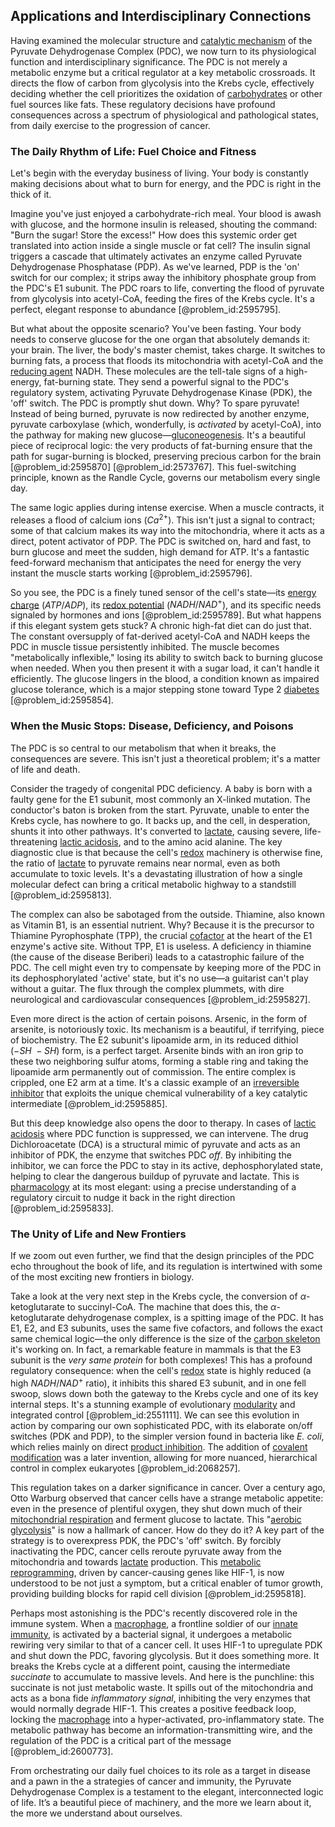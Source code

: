 ## Applications and Interdisciplinary Connections

Having examined the molecular structure and [catalytic mechanism](@article_id:169186) of the Pyruvate Dehydrogenase Complex (PDC), we now turn to its physiological function and interdisciplinary significance. The PDC is not merely a metabolic enzyme but a critical regulator at a key metabolic crossroads. It directs the flow of carbon from glycolysis into the Krebs cycle, effectively deciding whether the cell prioritizes the oxidation of [carbohydrates](@article_id:145923) or other fuel sources like fats. These regulatory decisions have profound consequences across a spectrum of physiological and pathological states, from daily exercise to the progression of cancer.

### The Daily Rhythm of Life: Fuel Choice and Fitness

Let's begin with the everyday business of living. Your body is constantly making decisions about what to burn for energy, and the PDC is right in the thick of it.

Imagine you've just enjoyed a carbohydrate-rich meal. Your blood is awash with glucose, and the hormone insulin is released, shouting the command: "Burn the sugar! Store the excess!" How does this systemic order get translated into action inside a single muscle or fat cell? The insulin signal triggers a cascade that ultimately activates an enzyme called Pyruvate Dehydrogenase Phosphatase (PDP). As we've learned, PDP is the 'on' switch for our complex; it strips away the inhibitory phosphate group from the PDC's E1 subunit. The PDC roars to life, converting the flood of pyruvate from glycolysis into acetyl-CoA, feeding the fires of the Krebs cycle. It's a perfect, elegant response to abundance [@problem_id:2595795].

But what about the opposite scenario? You've been fasting. Your body needs to conserve glucose for the one organ that absolutely demands it: your brain. The liver, the body's master chemist, takes charge. It switches to burning fats, a process that floods its mitochondria with acetyl-CoA and the [reducing agent](@article_id:268898) NADH. These molecules are the tell-tale signs of a high-energy, fat-burning state. They send a powerful signal to the PDC's regulatory system, activating Pyruvate Dehydrogenase Kinase (PDK), the 'off' switch. The PDC is promptly shut down. Why? To spare pyruvate! Instead of being burned, pyruvate is now redirected by another enzyme, pyruvate carboxylase (which, wonderfully, is *activated* by acetyl-CoA), into the pathway for making new glucose—[gluconeogenesis](@article_id:155122). It's a beautiful piece of reciprocal logic: the very products of fat-burning ensure that the path for sugar-burning is blocked, preserving precious carbon for the brain [@problem_id:2595870] [@problem_id:2573767]. This fuel-switching principle, known as the Randle Cycle, governs our metabolism every single day.

The same logic applies during intense exercise. When a muscle contracts, it releases a flood of calcium ions ($Ca^{2+}$). This isn't just a signal to contract; some of that calcium makes its way into the mitochondria, where it acts as a direct, potent activator of PDP. The PDC is switched on, hard and fast, to burn glucose and meet the sudden, high demand for ATP. It's a fantastic feed-forward mechanism that anticipates the need for energy the very instant the muscle starts working [@problem_id:2595796].

So you see, the PDC is a finely tuned sensor of the cell's state—its [energy charge](@article_id:147884) ($ATP/ADP$), its [redox potential](@article_id:144102) ($NADH/NAD^+$), and its specific needs signaled by hormones and ions [@problem_id:2595789]. But what happens if this elegant system gets stuck? A chronic high-fat diet can do just that. The constant oversupply of fat-derived acetyl-CoA and NADH keeps the PDC in muscle tissue persistently inhibited. The muscle becomes "metabolically inflexible," losing its ability to switch back to burning glucose when needed. When you then present it with a sugar load, it can't handle it efficiently. The glucose lingers in the blood, a condition known as impaired glucose tolerance, which is a major stepping stone toward Type 2 [diabetes](@article_id:152548) [@problem_id:2595854].

### When the Music Stops: Disease, Deficiency, and Poisons

The PDC is so central to our metabolism that when it breaks, the consequences are severe. This isn't just a theoretical problem; it's a matter of life and death.

Consider the tragedy of congenital PDC deficiency. A baby is born with a faulty gene for the E1 subunit, most commonly an X-linked mutation. The conductor's baton is broken from the start. Pyruvate, unable to enter the Krebs cycle, has nowhere to go. It backs up, and the cell, in desperation, shunts it into other pathways. It's converted to [lactate](@article_id:173623), causing severe, life-threatening [lactic acidosis](@article_id:149357), and to the amino acid alanine. The key diagnostic clue is that because the cell's [redox](@article_id:137952) machinery is otherwise fine, the ratio of [lactate](@article_id:173623) to pyruvate remains near normal, even as both accumulate to toxic levels. It's a devastating illustration of how a single molecular defect can bring a critical metabolic highway to a standstill [@problem_id:2595813].

The complex can also be sabotaged from the outside. Thiamine, also known as Vitamin B1, is an essential nutrient. Why? Because it is the precursor to Thiamine Pyrophosphate (TPP), the crucial [cofactor](@article_id:199730) at the heart of the E1 enzyme's active site. Without TPP, E1 is useless. A deficiency in thiamine (the cause of the disease Beriberi) leads to a catastrophic failure of the PDC. The cell might even try to compensate by keeping more of the PDC in its dephosphorylated 'active' state, but it's no use—a guitarist can't play without a guitar. The flux through the complex plummets, with dire neurological and cardiovascular consequences [@problem_id:2595827].

Even more direct is the action of certain poisons. Arsenic, in the form of arsenite, is notoriously toxic. Its mechanism is a beautiful, if terrifying, piece of biochemistry. The E2 subunit's lipoamide arm, in its reduced dithiol ($-SH\ -SH$) form, is a perfect target. Arsenite binds with an iron grip to these two neighboring sulfur atoms, forming a stable ring and taking the lipoamide arm permanently out of commission. The entire complex is crippled, one E2 arm at a time. It's a classic example of an [irreversible inhibitor](@article_id:152824) that exploits the unique chemical vulnerability of a key catalytic intermediate [@problem_id:2595885].

But this deep knowledge also opens the door to therapy. In cases of [lactic acidosis](@article_id:149357) where PDC function is suppressed, we can intervene. The drug Dichloroacetate (DCA) is a structural mimic of pyruvate and acts as an inhibitor of PDK, the enzyme that switches PDC *off*. By inhibiting the inhibitor, we can force the PDC to stay in its active, dephosphorylated state, helping to clear the dangerous buildup of pyruvate and lactate. This is [pharmacology](@article_id:141917) at its most elegant: using a precise understanding of a regulatory circuit to nudge it back in the right direction [@problem_id:2595833].

### The Unity of Life and New Frontiers

If we zoom out even further, we find that the design principles of the PDC echo throughout the book of life, and its regulation is intertwined with some of the most exciting new frontiers in biology.

Take a look at the very next step in the Krebs cycle, the conversion of $\alpha$-ketoglutarate to succinyl-CoA. The machine that does this, the $\alpha$-ketoglutarate dehydrogenase complex, is a spitting image of the PDC. It has E1, E2, and E3 subunits, uses the same five cofactors, and follows the exact same chemical logic—the only difference is the size of the [carbon skeleton](@article_id:146081) it's working on. In fact, a remarkable feature in mammals is that the E3 subunit is the *very same protein* for both complexes! This has a profound regulatory consequence: when the cell's [redox](@article_id:137952) state is highly reduced (a high $NADH/NAD^+$ ratio), it inhibits this shared E3 subunit, and in one fell swoop, slows down both the gateway to the Krebs cycle and one of its key internal steps. It's a stunning example of evolutionary [modularity](@article_id:191037) and integrated control [@problem_id:2551111]. We can see this evolution in action by comparing our own sophisticated PDC, with its elaborate on/off switches (PDK and PDP), to the simpler version found in bacteria like *E. coli*, which relies mainly on direct [product inhibition](@article_id:166471). The addition of [covalent modification](@article_id:170854) was a later invention, allowing for more nuanced, hierarchical control in complex eukaryotes [@problem_id:2068257].

This regulation takes on a darker significance in cancer. Over a century ago, Otto Warburg observed that cancer cells have a strange metabolic appetite: even in the presence of plentiful oxygen, they shut down much of their [mitochondrial respiration](@article_id:151431) and ferment glucose to lactate. This "[aerobic glycolysis](@article_id:154570)" is now a hallmark of cancer. How do they do it? A key part of the strategy is to overexpress PDK, the PDC's 'off' switch. By forcibly inactivating the PDC, cancer cells reroute pyruvate away from the mitochondria and towards [lactate](@article_id:173623) production. This [metabolic reprogramming](@article_id:166766), driven by cancer-causing genes like HIF-1, is now understood to be not just a symptom, but a critical enabler of tumor growth, providing building blocks for rapid cell division [@problem_id:2595818].

Perhaps most astonishing is the PDC's recently discovered role in the immune system. When a [macrophage](@article_id:180690), a frontline soldier of our [innate immunity](@article_id:136715), is activated by a bacterial signal, it undergoes a metabolic rewiring very similar to that of a cancer cell. It uses HIF-1 to upregulate PDK and shut down the PDC, favoring glycolysis. But it does something more. It breaks the Krebs cycle at a different point, causing the intermediate *succinate* to accumulate to massive levels. And here is the punchline: this succinate is not just metabolic waste. It spills out of the mitochondria and acts as a bona fide *inflammatory signal*, inhibiting the very enzymes that would normally degrade HIF-1. This creates a positive feedback loop, locking the [macrophage](@article_id:180690) into a hyper-activated, pro-inflammatory state. The metabolic pathway has become an information-transmitting wire, and the regulation of the PDC is a critical part of the message [@problem_id:2600773].

From orchestrating our daily fuel choices to its role as a target in disease and a pawn in the a strategies of cancer and immunity, the Pyruvate Dehydrogenase Complex is a testament to the elegant, interconnected logic of life. It’s a beautiful piece of machinery, and the more we learn about it, the more we understand about ourselves.